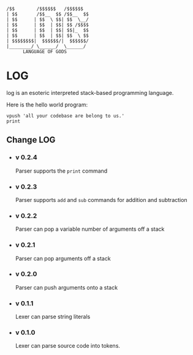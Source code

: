     /$$        /$$$$$$   /$$$$$$ 
    | $$       /$$__  $$ /$$__  $$
    | $$      | $$  \ $$| $$  \__/
    | $$      | $$  | $$| $$ /$$$$
    | $$      | $$  | $$| $$|_  $$
    | $$      | $$  | $$| $$  \ $$
    | $$$$$$$$|  $$$$$$/|  $$$$$$/
    |________/ \______/  \______/ 
          LANGUAGE OF GODS                              

# LOG

log is an esoteric interpreted stack-based programming language.

Here is the hello world program:
```log
vpush 'all your codebase are belong to us.'
print
```

## Change LOG

- ### v 0.2.4
  Parser supports the `print` command
- ### v 0.2.3
  Parser supports `add` and `sub` commands for addition and subtraction

- ### v 0.2.2
  Parser can pop a variable number of arguments off a stack

- ### v 0.2.1
  Parser can pop arguments off a stack

- ### v 0.2.0
  Parser can push arguments onto a stack

- ### v 0.1.1
  Lexer can parse string literals

- ### v 0.1.0
  Lexer can parse source code into tokens.
